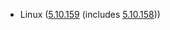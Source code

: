 - Linux ([5.10.159](https://git.kernel.org/pub/scm/linux/kernel/git/stable/linux.git/tag/?h=v5.10.159) (includes [5.10.158](https://lwn.net/Articles/917402)))
